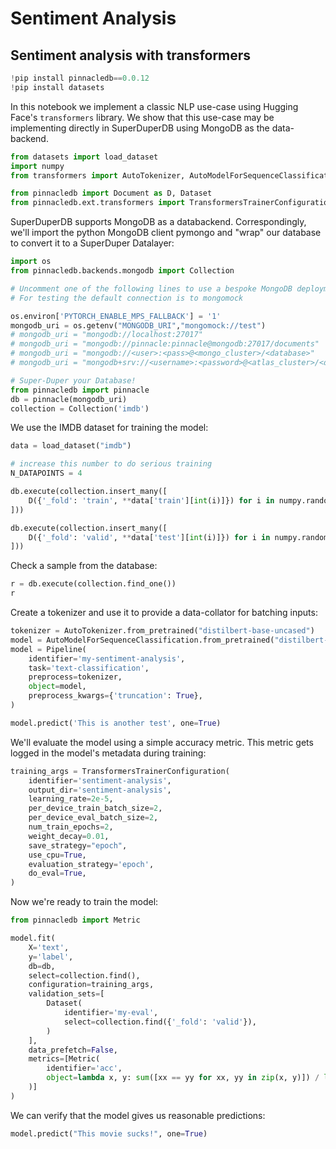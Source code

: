 # Sentiment Analysis

## Sentiment analysis with transformers


```python
!pip install pinnacledb==0.0.12
!pip install datasets
```

In this notebook we implement a classic NLP use-case using Hugging Face's `transformers` library.
We show that this use-case may be implementing directly in SuperDuperDB using MongoDB as the
data-backend. 


```python
from datasets import load_dataset
import numpy
from transformers import AutoTokenizer, AutoModelForSequenceClassification

from pinnacledb import Document as D, Dataset 
from pinnacledb.ext.transformers import TransformersTrainerConfiguration, Pipeline
```

SuperDuperDB supports MongoDB as a databackend.
Correspondingly, we'll import the python MongoDB client pymongo and "wrap" our database to convert it 
to a SuperDuper Datalayer:


```python
import os
from pinnacledb.backends.mongodb import Collection

# Uncomment one of the following lines to use a bespoke MongoDB deployment
# For testing the default connection is to mongomock

os.environ['PYTORCH_ENABLE_MPS_FALLBACK'] = '1'
mongodb_uri = os.getenv("MONGODB_URI","mongomock://test")
# mongodb_uri = "mongodb://localhost:27017"
# mongodb_uri = "mongodb://pinnacle:pinnacle@mongodb:27017/documents"
# mongodb_uri = "mongodb://<user>:<pass>@<mongo_cluster>/<database>"
# mongodb_uri = "mongodb+srv://<username>:<password>@<atlas_cluster>/<database>"

# Super-Duper your Database!
from pinnacledb import pinnacle
db = pinnacle(mongodb_uri)
collection = Collection('imdb')
```

We use the IMDB dataset for training the model:


```python
data = load_dataset("imdb")

# increase this number to do serious training
N_DATAPOINTS = 4

db.execute(collection.insert_many([
    D({'_fold': 'train', **data['train'][int(i)]}) for i in numpy.random.permutation(len(data['train']))[:N_DATAPOINTS]
]))

db.execute(collection.insert_many([
    D({'_fold': 'valid', **data['test'][int(i)]}) for i in numpy.random.permutation(len(data['test']))[:N_DATAPOINTS]
]))
```

Check a sample from the database:


```python
r = db.execute(collection.find_one())
r
```

Create a tokenizer and use it to provide a data-collator for batching inputs:


```python
tokenizer = AutoTokenizer.from_pretrained("distilbert-base-uncased")
model = AutoModelForSequenceClassification.from_pretrained("distilbert-base-uncased", num_labels=2)
model = Pipeline(
    identifier='my-sentiment-analysis',
    task='text-classification',
    preprocess=tokenizer,
    object=model,
    preprocess_kwargs={'truncation': True},
)
```


```python
model.predict('This is another test', one=True)
```

We'll evaluate the model using a simple accuracy metric. This metric gets logged in the
model's metadata during training:


```python
training_args = TransformersTrainerConfiguration(
    identifier='sentiment-analysis',
    output_dir='sentiment-analysis',
    learning_rate=2e-5,
    per_device_train_batch_size=2,
    per_device_eval_batch_size=2,
    num_train_epochs=2,
    weight_decay=0.01,
    save_strategy="epoch",
    use_cpu=True,
    evaluation_strategy='epoch',
    do_eval=True,
)
```

Now we're ready to train the model:


```python
from pinnacledb import Metric

model.fit(
    X='text',
    y='label',
    db=db,
    select=collection.find(),
    configuration=training_args,
    validation_sets=[
        Dataset(
            identifier='my-eval',
            select=collection.find({'_fold': 'valid'}),
        )
    ],
    data_prefetch=False,
    metrics=[Metric(
        identifier='acc',
        object=lambda x, y: sum([xx == yy for xx, yy in zip(x, y)]) / len(x)
    )]
)                                                                            
```

We can verify that the model gives us reasonable predictions:


```python
model.predict("This movie sucks!", one=True)
```

